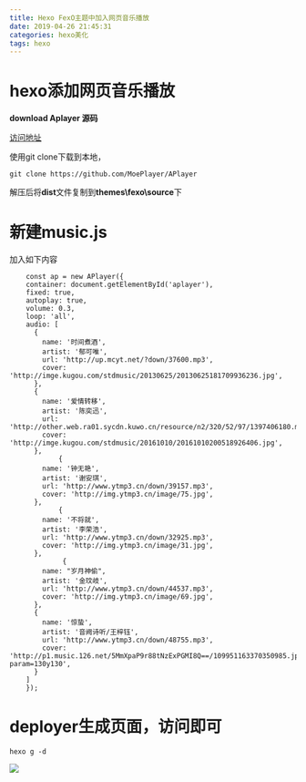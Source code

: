 ```yaml
---
title: Hexo FexO主题中加入网页音乐播放
date: 2019-04-26 21:45:31
categories: hexo美化
tags: hexo
---
```

# hexo添加网页音乐播放 #

**download Aplayer 源码**

[访问地址](https://github.com/MoePlayer/APlayer)

使用git clone下载到本地，
```shell
git clone https://github.com/MoePlayer/APlayer
```

解压后将**dist**文件复制到**themes\fexo\source**下

# 新建music.js #
加入如下内容
```shell
    const ap = new APlayer({
    container: document.getElementById('aplayer'),
    fixed: true,
    autoplay: true,
    volume: 0.3,
    loop: 'all',
    audio: [
      {
        name: '时间煮酒',
        artist: '郁可唯',
        url: 'http://up.mcyt.net/?down/37600.mp3',
        cover: 'http://imge.kugou.com/stdmusic/20130625/20130625181709936236.jpg',
      },
      {
        name: '爱情转移',
        artist: '陈奕迅',
        url: 'http://other.web.ra01.sycdn.kuwo.cn/resource/n2/320/52/97/1397406180.mp3',
        cover: 'http://imge.kugou.com/stdmusic/20161010/20161010200518926406.jpg',
      },
			{
        name: '钟无艳',
        artist: '谢安琪',
        url: 'http://www.ytmp3.cn/down/39157.mp3',
        cover: 'http://img.ytmp3.cn/image/75.jpg',
      },
			{
        name: '不将就',
        artist: '李荣浩',
        url: 'http://www.ytmp3.cn/down/32925.mp3',
        cover: 'http://img.ytmp3.cn/image/31.jpg',
      },
			 {
        name: "岁月神偷",
        artist: '金玟岐',
        url: 'http://www.ytmp3.cn/down/44537.mp3',
        cover: 'http://img.ytmp3.cn/image/69.jpg',
      },
      {
        name: '惊蛰',
        artist: '音阙诗听/王梓钰',
        url: 'http://www.ytmp3.cn/down/48755.mp3',
        cover: 'http://p1.music.126.net/5MmXpaP9r88tNzExPGMI8Q==/109951163370350985.jpg?param=130y130',
      }			
    ]
    });
```

# deployer生成页面，访问即可 #
```shell
hexo g -d
```

![](https://linkenwild.github.io/images/music_player.jpg)
